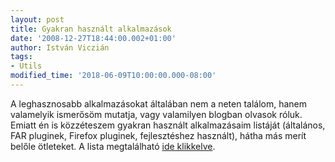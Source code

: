 ```yaml
---
layout: post
title: Gyakran használt alkalmazások
date: '2008-12-27T18:44:00.002+01:00'
author: István Viczián
tags:
- Utils
modified_time: '2018-06-09T10:00:00.000-08:00'
---
```


A leghasznosabb alkalmazásokat általában nem a neten találom, hanem
valamelyik ismerősöm mutatja, vagy valamilyen blogban olvasok róluk.
Emiatt én is közzéteszem gyakran használt alkalmazásaim listáját
(általános, FAR pluginek, Firefox pluginek, fejlesztéshez használt),
hátha más merít belőle ötleteket. A lista megtalálható
[ide klikkelve](/alkalmazasok-windows.html).
